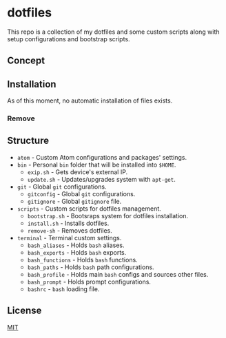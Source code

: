 # dotfiles

This repo is a collection of my dotfiles and some custom scripts along with setup configurations
and bootstrap scripts.

## Concept

## Installation
As of this moment, no automatic installation of files exists.

### Remove

## Structure
- `atom` - Custom Atom configurations and packages' settings.
- `bin` - Personal `bin` folder that will be installed into `$HOME`.
  - `exip.sh` - Gets device's external IP.
  - `update.sh` - Updates/upgrades system with `apt-get`.
- `git` - Global `git` configurations.
  - `gitconfig` - Global `git` configurations.
  - `gitignore` - Global `gitignore` file.
- `scripts` - Custom scripts for dotfiles management.
  - `bootstrap.sh` - Bootsraps system for dotfiles installation.
  - `install.sh` - Installs dotfiles.
  - `remove-sh` - Removes dotfiles.
- `terminal` - Terminal custom settings.
  - `bash_aliases` - Holds `bash` aliases.
  - `bash_exports` - Holds `bash` exports.
  - `bash_functions` - Holds `bash` functions.
  - `bash_paths` - Holds `bash` path configurations.
  - `bash_profile` - Holds main `bash` configs and sources other files.
  - `bash_prompt` - Holds prompt configurations.
  - `bashrc` - `bash` loading file.

## License
[MIT](LICENSE.md)
